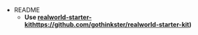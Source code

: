 - README
  - **Use [realworld-starter-kit]()https://github.com/gothinkster/realworld-starter-kit)**
